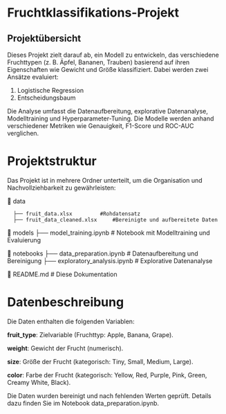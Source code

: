 

# Fruchtklassifikations-Projekt
## Projektübersicht
Dieses Projekt zielt darauf ab, ein Modell zu entwickeln, das verschiedene Fruchttypen (z. B. Äpfel, Bananen, Trauben) basierend auf ihren Eigenschaften wie Gewicht und Größe klassifiziert. Dabei werden zwei Ansätze evaluiert:

1. Logistische Regression
2. Entscheidungsbaum

Die Analyse umfasst die Datenaufbereitung, explorative Datenanalyse, Modelltraining und Hyperparameter-Tuning. Die Modelle werden anhand verschiedener Metriken wie Genauigkeit, F1-Score und ROC-AUC verglichen.

# Projektstruktur
Das Projekt ist in mehrere Ordner unterteilt, um die Organisation und Nachvollziehbarkeit zu gewährleisten:

📂 data

      ├── fruit_data.xlsx         #Rohdatensatz
      ├── fruit_data_cleaned.xlsx     #Bereinigte und aufbereitete Daten
📂 models
   ├── model_training.ipynb # Notebook mit Modelltraining und Evaluierung

📂 notebooks
   ├── data_preparation.ipynb  # Datenaufbereitung und Bereinigung
   ├── exploratory_analysis.ipynb # Explorative Datenanalyse
   
📄 README.md                 # Diese Dokumentation  

# Datenbeschreibung
Die Daten enthalten die folgenden Variablen:

**fruit_type**: Zielvariable (Fruchttyp: Apple, Banana, Grape).

**weight**: Gewicht der Frucht (numerisch).

**size**: Größe der Frucht (kategorisch: Tiny, Small, Medium, Large).

**color**: Farbe der Frucht (kategorisch: Yellow, Red, Purple, Pink, Green, Creamy White, Black).

Die Daten wurden bereinigt und nach fehlenden Werten geprüft. Details dazu finden Sie im Notebook data_preparation.ipynb.

